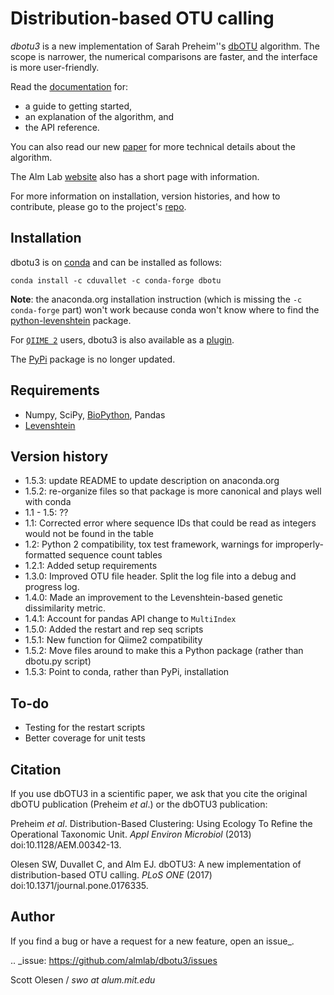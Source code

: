 Distribution-based OTU calling
==============================

*dbotu3* is a new implementation of Sarah Preheim''s [dbOTU](http://aem.asm.org/content/79/21/6593.long) algorithm.  The scope is narrower, the numerical comparisons are faster, and the interface is more user-friendly.

Read the [documentation](http://dbotu3.readthedocs.io/en/latest/) for:

  - a guide to getting started,
  - an explanation of the algorithm, and
  - the API reference.

You can also read our new [paper](https://doi.org/10.1371/journal.pone.0176335) for more technical details about the algorithm.

The Alm Lab [website](http://almlab.mit.edu/dbotu3.html) also has a short page with information.

For more information on installation, version histories, and how to contribute, please go to the project's [repo](https://github.com/almlab/dbotu3/).

Installation
------------

dbotu3 is on [conda](https://anaconda.org/cduvallet/dbotu) and can be installed as follows:

```
conda install -c cduvallet -c conda-forge dbotu
```

**Note**: the anaconda.org installation instruction (which is missing the `-c conda-forge` part) won't work because conda won't know where to find the [python-levenshtein](https://anaconda.org/conda-forge/python-levenshtein) package.

For [`QIIME 2`](https://qiime2.org/) users, dbotu3 is also available as a [plugin](https://github.com/cduvallet/q2-dbotu).

The [PyPi](https://pypi.python.org/pypi/dbotu) package is no longer updated.

Requirements
------------

- Numpy, SciPy, [BioPython](http://biopython.org), Pandas
- [Levenshtein](https://anaconda.org/conda-forge/python-levenshtein)

Version history
---------------

- 1.5.3: update README to update description on anaconda.org
- 1.5.2: re-organize files so that package is more canonical and plays well with conda
- 1.1 - 1.5: ??
- 1.1: Corrected error where sequence IDs that could be read as integers would not be found in the table
- 1.2: Python 2 compatibility, tox test framework, warnings for improperly-formatted sequence count tables
- 1.2.1: Added setup requirements
- 1.3.0: Improved OTU file header. Split the log file into a debug and progress log.
- 1.4.0: Made an improvement to the Levenshtein-based genetic dissimilarity metric.
- 1.4.1: Account for pandas API change to ``MultiIndex``
- 1.5.0: Added the restart and rep seq scripts
- 1.5.1: New function for Qiime2 compatibility
- 1.5.2: Move files around to make this a Python package (rather than dbotu.py script)
- 1.5.3: Point to conda, rather than PyPi, installation

To-do
-----

- Testing for the restart scripts
- Better coverage for unit tests

Citation
--------

If you use dbOTU3 in a scientific paper, we ask that you cite the
original dbOTU publication (Preheim *et al*.) or the dbOTU3 publication:

Preheim *et al*. Distribution-Based Clustering: Using Ecology To Refine the
Operational Taxonomic Unit. *Appl Environ Microbiol* (2013) doi:10.1128/AEM.00342-13.

Olesen SW, Duvallet C, and Alm EJ. dbOTU3: A new implementation of
distribution-based OTU calling. *PLoS ONE* (2017) doi:10.1371/journal.pone.0176335.

Author
------

If you find a bug or have a request for a new feature, open an issue_.

.. _issue: https://github.com/almlab/dbotu3/issues

Scott Olesen / *swo at alum.mit.edu*

